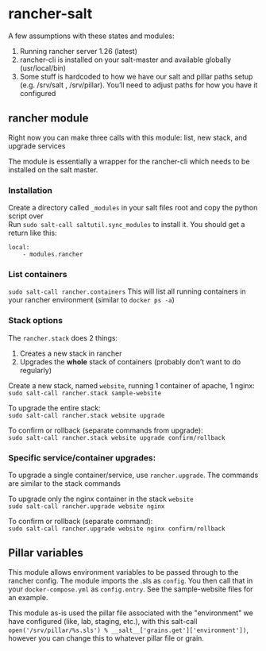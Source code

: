 # rancher-salt
A few assumptions with these states and modules:  
1. Running rancher server 1.26 (latest)  
2. rancher-cli is installed on your salt-master and available globally (usr/local/bin)  
3. Some stuff is hardcoded to how we have our salt and pillar paths setup (e.g. /srv/salt , /srv/pillar). You’ll need to adjust paths for how you have it configured  

## rancher module  
Right now you can make three calls with this module: list, new stack, and upgrade services  

The module is essentially a wrapper for the rancher-cli which needs to be installed on the salt master.  

### Installation  
Create a directory called `_modules` in your salt files root and copy the python script over  
Run `sudo salt-call saltutil.sync_modules` to install it. You should get a return like this:  
```
local:
    - modules.rancher
```

### List containers
`sudo salt-call rancher.containers`
This will list all running containers in your rancher environment
(similar to `docker ps -a`)

### Stack options
The `rancher.stack`  does 2 things:
1. Creates a new stack in rancher
2. Upgrades the **whole** stack of containers (probably don’t want to do regularly)

Create a new stack, named `website`, running 1 container of apache, 1 nginx:  
`sudo salt-call rancher.stack sample-website`

To upgrade the entire stack:  
`sudo salt-call rancher.stack website upgrade`

To confirm or rollback (separate commands from upgrade):  
`sudo salt-call rancher.stack website upgrade confirm/rollback`

### Specific service/container upgrades:  
To upgrade a single container/service, use `rancher.upgrade`. The commands are similar to the stack commands

To upgrade only the nginx container in the stack `website`  
`sudo salt-call rancher.upgrade website nginx`

To confirm or rollback (separate command):  
`sudo salt-call rancher.upgrade website nginx confirm/rollback`  

## Pillar variables  

This module allows environment variables to be passed through to the rancher config. The module imports the .sls as `config`. You then call that in your `docker-compose.yml` as `config.entry`. See the sample-website files for an example.  

This module as-is used the pillar file associated with the "environment" we have configured (like, lab, staging, etc.), with this salt-call `open('/srv/pillar/%s.sls') % __salt__['grains.get']['environment'])`, however you can change this to whatever pillar file or grain.
